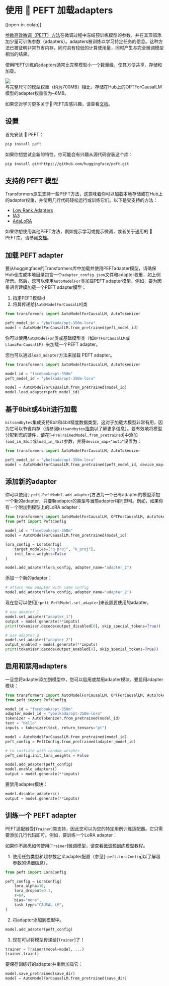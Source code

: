 <!--Copyright 2023 The HuggingFace Team. All rights reserved.
Licensed under the Apache License, Version 2.0 (the "License"); you may not use this file except in compliance with
the License. You may obtain a copy of the License at
http://www.apache.org/licenses/LICENSE-2.0
Unless required by applicable law or agreed to in writing, software distributed under the License is distributed on
an "AS IS" BASIS, WITHOUT WARRANTIES OR CONDITIONS OF ANY KIND, either express or implied. See the License for the
specific language governing permissions and limitations under the License.
⚠️ Note that this file is in Markdown but contain specific syntax for our doc-builder (similar to MDX) that may not be
rendered properly in your Markdown viewer.
-->

# 使用 🤗 PEFT 加载adapters

[[open-in-colab]]

[参数高效微调（PEFT）方法](https://huggingface.co/blog/peft)在微调过程中冻结预训练模型的参数，并在其顶部添加少量可训练参数（adapters）。adapters被训练以学习特定任务的信息。这种方法已被证明非常节省内存，同时具有较低的计算使用量，同时产生与完全微调模型相当的结果。

使用PEFT训练的adapters通常比完整模型小一个数量级，使其方便共享、存储和加载。

<div class="flex flex-col justify-center">
  <img src="https://huggingface.co/datasets/huggingface/documentation-images/resolve/main/peft/PEFT-hub-screenshot.png"/>
  <figcaption class="text-center">与完整尺寸的模型权重（约为700MB）相比，存储在Hub上的OPTForCausalLM模型的adapter权重仅为~6MB。</figcaption>
</div>

如果您对学习更多关于🤗 PEFT库感兴趣，请查看[文档](https://huggingface.co/docs/peft/index)。


## 设置

首先安装 🤗 PEFT：

```bash
pip install peft
```

如果你想尝试全新的特性，你可能会有兴趣从源代码安装这个库：

```bash
pip install git+https://github.com/huggingface/peft.git
```
## 支持的 PEFT 模型

Transformers原生支持一些PEFT方法，这意味着你可以加载本地存储或在Hub上的adapter权重，并使用几行代码轻松运行或训练它们。以下是受支持的方法：

- [Low Rank Adapters](https://huggingface.co/docs/peft/conceptual_guides/lora)
- [IA3](https://huggingface.co/docs/peft/conceptual_guides/ia3)
- [AdaLoRA](https://arxiv.org/abs/2303.10512)

如果你想使用其他PEFT方法，例如提示学习或提示微调，或者关于通用的 🤗 PEFT库，请参阅[文档](https://huggingface.co/docs/peft/index)。

## 加载 PEFT adapter

要从huggingface的Transformers库中加载并使用PEFTadapter模型，请确保Hub仓库或本地目录包含一个`adapter_config.json`文件和adapter权重，如上例所示。然后，您可以使用`AutoModelFor`类加载PEFT adapter模型。例如，要为因果语言建模加载一个PEFT adapter模型：

1. 指定PEFT模型id
2. 将其传递给[`AutoModelForCausalLM`]类

```py
from transformers import AutoModelForCausalLM, AutoTokenizer

peft_model_id = "ybelkada/opt-350m-lora"
model = AutoModelForCausalLM.from_pretrained(peft_model_id)
```

<Tip>

你可以使用`AutoModelFor`类或基础模型类（如`OPTForCausalLM`或`LlamaForCausalLM`）来加载一个PEFT adapter。


</Tip>

您也可以通过`load_adapter`方法来加载 PEFT adapter。

```py
from transformers import AutoModelForCausalLM, AutoTokenizer

model_id = "facebook/opt-350m"
peft_model_id = "ybelkada/opt-350m-lora"

model = AutoModelForCausalLM.from_pretrained(model_id)
model.load_adapter(peft_model_id)
```

## 基于8bit或4bit进行加载

`bitsandbytes`集成支持8bit和4bit精度数据类型，这对于加载大模型非常有用，因为它可以节省内存（请参阅`bitsandbytes`[指南](./quantization#bitsandbytes-integration)以了解更多信息）。要有效地将模型分配到您的硬件，请在[`~PreTrainedModel.from_pretrained`]中添加`load_in_8bit`或`load_in_4bit`参数，并将`device_map="auto"`设置为：

```py
from transformers import AutoModelForCausalLM, AutoTokenizer

peft_model_id = "ybelkada/opt-350m-lora"
model = AutoModelForCausalLM.from_pretrained(peft_model_id, device_map="auto", load_in_8bit=True)
```

## 添加新的adapter

你可以使用[`~peft.PeftModel.add_adapter`]方法为一个已有adapter的模型添加一个新的adapter，只要新adapter的类型与当前adapter相同即可。例如，如果你有一个附加到模型上的LoRA adapter：

```py
from transformers import AutoModelForCausalLM, OPTForCausalLM, AutoTokenizer
from peft import PeftConfig

model_id = "facebook/opt-350m"
model = AutoModelForCausalLM.from_pretrained(model_id)

lora_config = LoraConfig(
    target_modules=["q_proj", "k_proj"],
    init_lora_weights=False
)

model.add_adapter(lora_config, adapter_name="adapter_1")
```


添加一个新的adapter：

```py
# attach new adapter with same config
model.add_adapter(lora_config, adapter_name="adapter_2")
```
现在您可以使用[`~peft.PeftModel.set_adapter`]来设置要使用的adapter。

```py
# use adapter_1
model.set_adapter("adapter_1")
output = model.generate(**inputs)
print(tokenizer.decode(output_disabled[0], skip_special_tokens=True))

# use adapter_2
model.set_adapter("adapter_2")
output_enabled = model.generate(**inputs)
print(tokenizer.decode(output_enabled[0], skip_special_tokens=True))
```

## 启用和禁用adapters
一旦您将adapter添加到模型中，您可以启用或禁用adapter模块。要启用adapter模块：


```py
from transformers import AutoModelForCausalLM, OPTForCausalLM, AutoTokenizer
from peft import PeftConfig

model_id = "facebook/opt-350m"
adapter_model_id = "ybelkada/opt-350m-lora"
tokenizer = AutoTokenizer.from_pretrained(model_id)
text = "Hello"
inputs = tokenizer(text, return_tensors="pt")

model = AutoModelForCausalLM.from_pretrained(model_id)
peft_config = PeftConfig.from_pretrained(adapter_model_id)

# to initiate with random weights
peft_config.init_lora_weights = False

model.add_adapter(peft_config)
model.enable_adapters()
output = model.generate(**inputs)
```
要禁用adapter模块：

```py
model.disable_adapters()
output = model.generate(**inputs)
```
## 训练一个 PEFT adapter

PEFT适配器受[`Trainer`]类支持，因此您可以为您的特定用例训练适配器。它只需要添加几行代码即可。例如，要训练一个LoRA adapter：


<Tip>

如果你不熟悉如何使用[`Trainer`]微调模型，请查看[微调预训练模型](training)教程。

</Tip>

1. 使用任务类型和超参数定义adapter配置（参见[`~peft.LoraConfig`]以了解超参数的详细信息）。

```py
from peft import LoraConfig

peft_config = LoraConfig(
    lora_alpha=16,
    lora_dropout=0.1,
    r=64,
    bias="none",
    task_type="CAUSAL_LM",
)
```

2. 将adapter添加到模型中。

```py
model.add_adapter(peft_config)
```

3. 现在可以将模型传递给[`Trainer`]了！

```py
trainer = Trainer(model=model, ...)
trainer.train()
```

要保存训练好的adapter并重新加载它：

```py
model.save_pretrained(save_dir)
model = AutoModelForCausalLM.from_pretrained(save_dir)
```

<!--
TODO: (@younesbelkada @stevhliu)
-   Link to PEFT docs for further details
-   Trainer  
-   8-bit / 4-bit examples ?
-->
